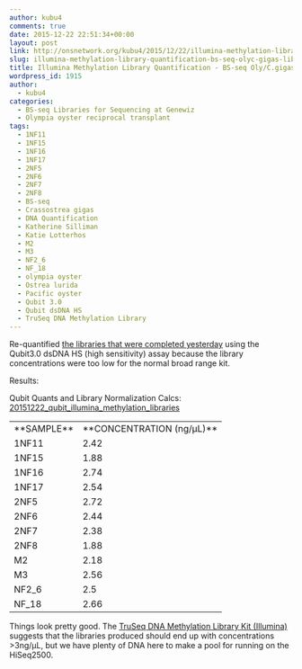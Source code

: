 ```yaml
---
author: kubu4
comments: true
date: 2015-12-22 22:51:34+00:00
layout: post
link: http://onsnetwork.org/kubu4/2015/12/22/illumina-methylation-library-quantification-bs-seq-olyc-gigas-libraries/
slug: illumina-methylation-library-quantification-bs-seq-olyc-gigas-libraries
title: Illumina Methylation Library Quantification - BS-seq Oly/C.gigas Libraries
wordpress_id: 1915
author:
  - kubu4
categories:
  - BS-seq Libraries for Sequencing at Genewiz
  - Olympia oyster reciprocal transplant
tags:
  - 1NF11
  - 1NF15
  - 1NF16
  - 1NF17
  - 2NF5
  - 2NF6
  - 2NF7
  - 2NF8
  - BS-seq
  - Crassostrea gigas
  - DNA Quantification
  - Katherine Silliman
  - Katie Lotterhos
  - M2
  - M3
  - NF2_6
  - NF_18
  - olympia oyster
  - Ostrea lurida
  - Pacific oyster
  - Qubit 3.0
  - Qubit dsDNA HS
  - TruSeq DNA Methylation Library
---
```


Re-quantified [the libraries that were completed yesterday](http://onsnetwork.org/kubu4/2015/12/21/illumina-methylation-library-construction-olyc-gigas-bisulfite-treated-dna/) using the Qubit3.0 dsDNA HS (high sensitivity) assay because the library concentrations were too low for the normal broad range kit.

Results:

Qubit Quants and Library Normalization Calcs: [20151222_qubit_illumina_methylation_libraries](https://docs.google.com/spreadsheets/d/1bfIDqNPOxnShlP3Esl0D0pDOSXc5Yn6Ar4RQVS3RJLo/edit?usp=sharing)

<table cellpadding="0" cellspacing="0" border="0" dir="ltr" > 
<tbody >
<tr >

<td data-sheets-value="[null,2,"Test Name"]" >**SAMPLE**
</td>

<td data-sheets-value="[null,2,"Original sample conc."]" >**CONCENTRATION (ng/μL)**
</td>
</tr>
<tr >

<td data-sheets-value="[null,2,"1NF11"]" >1NF11
</td>

<td data-sheets-value="[null,3,null,2.42]" >2.42
</td>
</tr>
<tr >

<td data-sheets-value="[null,2,"1NF15"]" >1NF15
</td>

<td data-sheets-value="[null,3,null,1.88]" >1.88
</td>
</tr>
<tr >

<td data-sheets-value="[null,2,"1NF16"]" >1NF16
</td>

<td data-sheets-value="[null,3,null,2.74]" >2.74
</td>
</tr>
<tr >

<td data-sheets-value="[null,2,"1NF17"]" >1NF17
</td>

<td data-sheets-value="[null,3,null,2.54]" >2.54
</td>
</tr>
<tr >

<td data-sheets-value="[null,2,"2NF5"]" >2NF5
</td>

<td data-sheets-value="[null,3,null,2.72]" >2.72
</td>
</tr>
<tr >

<td data-sheets-value="[null,2,"2NF6"]" >2NF6
</td>

<td data-sheets-value="[null,3,null,2.44]" >2.44
</td>
</tr>
<tr >

<td data-sheets-value="[null,2,"2NF7"]" >2NF7
</td>

<td data-sheets-value="[null,3,null,2.38]" >2.38
</td>
</tr>
<tr >

<td data-sheets-value="[null,2,"2NF8"]" >2NF8
</td>

<td data-sheets-value="[null,3,null,1.88]" >1.88
</td>
</tr>
<tr >

<td data-sheets-value="[null,2,"M2"]" >M2
</td>

<td data-sheets-value="[null,3,null,2.18]" >2.18
</td>
</tr>
<tr >

<td data-sheets-value="[null,2,"M3"]" >M3
</td>

<td data-sheets-value="[null,3,null,2.56]" >2.56
</td>
</tr>
<tr >

<td data-sheets-value="[null,2,"NF2_6"]" >NF2_6
</td>

<td data-sheets-value="[null,3,null,2.5]" >2.5
</td>
</tr>
<tr >

<td data-sheets-value="[null,2,"NF_18"]" >NF_18
</td>

<td data-sheets-value="[null,3,null,2.66]" >2.66
</td>
</tr>
</tbody>
</table>



Things look pretty good. The [TruSeq DNA Methylation Library Kit (Illumina)](https://github.com/sr320/LabDocs/blob/master/protocols/Commercial_Protocols/Illumina_truseq-dna-methylation-library-prep-guide-15066014-a.pdf) suggests that the libraries produced should end up with concentrations >3ng/μL, but we have plenty of DNA here to make a pool for running on the HiSeq2500.
